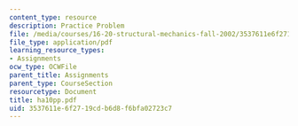 ```yaml
---
content_type: resource
description: Practice Problem
file: /media/courses/16-20-structural-mechanics-fall-2002/3537611e6f2719cdb6d8f6bfa02723c7_ha10pp.pdf
file_type: application/pdf
learning_resource_types:
- Assignments
ocw_type: OCWFile
parent_title: Assignments
parent_type: CourseSection
resourcetype: Document
title: ha10pp.pdf
uid: 3537611e-6f27-19cd-b6d8-f6bfa02723c7
---
```

